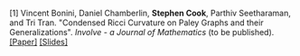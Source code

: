 [1] Vincent Bonini, Daniel Chamberlin, <strong>Stephen Cook</strong>, Parthiv Seetharaman, and Tri Tran. "Condensed Ricci Curvature on Paley Graphs and their Generalizations". *Involve - a Journal of Mathematics* (to be published). [[Paper]](https://doi.org/10.48550/arXiv.2409.03631) <a href="static/assets/condensed_ricci_curvature_slides.pdf" download>[Slides]</a>